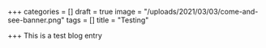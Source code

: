 +++
categories = []
draft = true
image = "/uploads/2021/03/03/come-and-see-banner.png"
tags = []
title = "Testing"

+++
This is a test blog entry